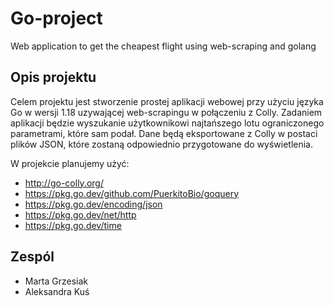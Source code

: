 # Go-project
Web application to get the cheapest flight using web-scraping and golang

## Opis projektu

Celem projektu jest stworzenie prostej aplikacji webowej przy użyciu języka Go w wersji 1.18 uzywającej web-scrapingu w połączeniu z Colly. 
Zadaniem aplikacji będzie wyszukanie użytkownikowi najtańszego lotu ograniczonego parametrami, które sam podał. Dane będą eksportowane z Colly w postaci plików JSON, które zostaną odpowiednio przygotowane do wyświetlenia.

W projekcie planujemy użyć:
- http://go-colly.org/
- https://pkg.go.dev/github.com/PuerkitoBio/goquery
- https://pkg.go.dev/encoding/json
- https://pkg.go.dev/net/http
- https://pkg.go.dev/time
 
 ## Zespól

- Marta Grzesiak
- Aleksandra Kuś
